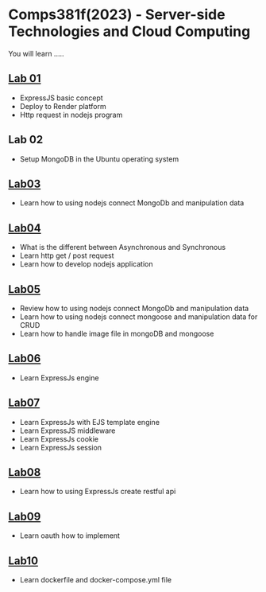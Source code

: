# Comps381f(2023) - Server-side Technologies and Cloud Computing

You will learn .....

## [Lab 01](https://github.com/yalin-liu/comps381-2023/tree/main/lab01)
- ExpressJS basic concept
- Deploy to Render platform
- Http request in nodejs program

## Lab 02
- Setup MongoDB in the Ubuntu operating system

## [Lab03](https://github.com/yalin-liu/comps381-2023/tree/main/lab03)
- Learn how to using nodejs connect MongoDb and manipulation data

## [Lab04](https://github.com/yalin-liu/comps381-2023/tree/main/lab04)
- What is the different between Asynchronous and Synchronous
- Learn http get / post request
- Learn how to develop nodejs application

## [Lab05](https://github.com/yalin-liu/comps381-2023/tree/main/lab05)
- Review how to using nodejs connect MongoDb and manipulation data
- Learn how to using nodejs connect mongoose and manipulation data for CRUD
- Learn how to handle image file in mongoDB and mongoose

## [Lab06](https://github.com/yalin-liu/comps381-2023/tree/main/lab06)
- Learn ExpressJs engine

## [Lab07](https://github.com/yalin-liu/comps381-2023/tree/main/lab07)
- Learn ExpressJs with EJS template engine
- Learn ExpressJS middleware
- Learn ExpressJs cookie
- Learn ExpressJs session

## [Lab08](https://github.com/yalin-liu/comps381-2023/tree/main/lab08)
- Learn how to using ExpressJs create restful api

## [Lab09](https://github.com/yalin-liu/comps381-2023/tree/main/lab09)
- Learn oauth how to implement

## [Lab10](https://github.com/yalin-liu/comps381-2023/tree/main/lab10)
- Learn dockerfile and docker-compose.yml file
